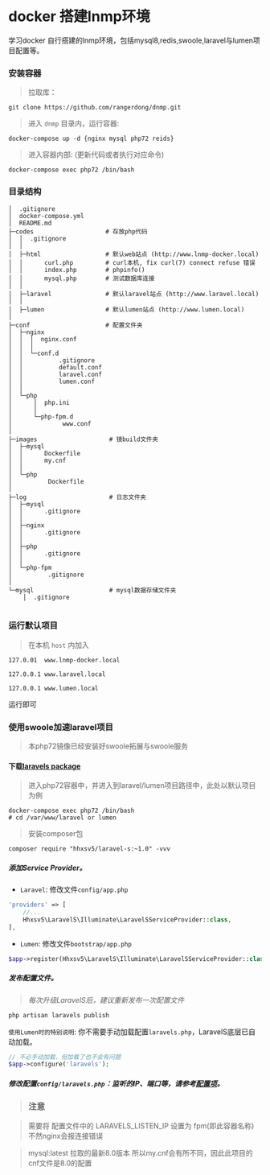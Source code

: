docker 搭建lnmp环境
===
学习docker 自行搭建的lnmp环境，包括mysql8,redis,swoole,laravel与lumen项目配置等。

### 安装容器
> 拉取库：
```
git clone https://github.com/rangerdong/dnmp.git
```
> 进入 `dnmp` 目录内，运行容器:
```
docker-compose up -d {nginx mysql php72 reids}
```
> 进入容器内部: (更新代码或者执行对应命令)
```
docker-compose exec php72 /bin/bash 
```
### 目录结构
```
│  .gitignore
│  docker-compose.yml 
│  README.md
├─codes                    # 存放php代码
│  │  .gitignore
│  │  
│  ├─html                  # 默认web站点 (http://www.lnmp-docker.local)
│  │      curl.php         # curl本机, fix curl(7) connect refuse 错误
│  │      index.php        # phpinfo()
│  │      mysql.php        # 测试数据库连接
│  │
│  ├─laravel               # 默认laravel站点 (http://www.laravel.local)
│  │
│  ├─lumen                 # 默认lumen站点 (http://www.lumen.local)
│      
├─conf                     # 配置文件夹
│  ├─nginx
│  │  │  nginx.conf
│  │  │  
│  │  └─conf.d
│  │          .gitignore
│  │          default.conf
│  │          laravel.conf
│  │          lumen.conf
│  │          
│  └─php
│      │  php.ini
│      │  
│      └─php-fpm.d
│              www.conf
│              
├─images                    # 镜build文件夹
│  ├─mysql
│  │      Dockerfile
│  │      my.cnf
│  │      
│  └─php
│          Dockerfile
│          
├─log                       # 日志文件夹
│  ├─mysql
│  │      .gitignore
│  │      
│  ├─nginx
│  │      .gitignore
│  │      
│  ├─php
│  │      .gitignore
│  │      
│  └─php-fpm
│          .gitignore
│          
└─mysql                     # mysql数据存储文件夹
    │  .gitignore
            
```

### 运行默认项目

> 在本机 `host` 内加入

```127.0.01  www.lnmp-docker.local```

```127.0.0.1 www.laravel.local```
 
```127.0.0.1 www.lumen.local```

运行即可

### 使用swoole加速laravel项目
> 本php72镜像已经安装好swoole拓展与swoole服务

#### 下载[laravels package](https://github.com/hhxsv5/laravel-s) 
> 进入php72容器中，并进入到laravel/lumen项目路径中，此处以默认项目为例

```
docker-compose exec php72 /bin/bash
# cd /var/www/laravel or lumen
```
> 安装composer包
```
composer require "hhxsv5/laravel-s:~1.0" -vvv
```
##### 添加Service Provider。

- `Laravel`: 修改文件`config/app.php`
```PHP
'providers' => [
    //...
    Hhxsv5\LaravelS\Illuminate\LaravelSServiceProvider::class,
],
```

- `Lumen`: 修改文件`bootstrap/app.php`
```PHP
$app->register(Hhxsv5\LaravelS\Illuminate\LaravelSServiceProvider::class);
```

##### 发布配置文件。
> *每次升级LaravelS后，建议重新发布一次配置文件*
```Bash
php artisan laravels publish
```

`使用Lumen时的特别说明`: 你不需要手动加载配置`laravels.php`，LaravelS底层已自动加载。
```PHP
// 不必手动加载，但加载了也不会有问题
$app->configure('laravels');
```

##### 修改配置`config/laravels.php`：监听的IP、端口等，请参考[配置项](https://github.com/hhxsv5/laravel-s/blob/master/Settings-CN.md)。
> ### 注意

> 需要将 配置文件中的 LARAVELS_LISTEN_IP 设置为 fpm(即此容器名称) 不然nginx会报连接错误

> mysql:latest 拉取的最新8.0版本 所以my.cnf会有所不同，因此此项目的cnf文件是8.0的配置


